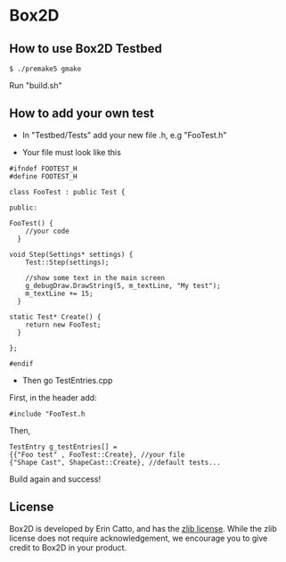 # Box2D 

## How to use Box2D Testbed

```
$ ./premake5 gmake
```

Run "build.sh"

## How to add your own test

* In "Testbed/Tests" add your new file .h, e.g "FooTest.h"

* Your file must look like this 

```
#ifndef FOOTEST_H
#define FOOTEST_H

class FooTest : public Test {

public:

FooTest() {
    //your code
  }

void Step(Settings* settings) {
    Test::Step(settings);

    //show some text in the main screen
    g_debugDraw.DrawString(5, m_textLine, "My test");
    m_textLine += 15;
  }
    
static Test* Create() {
    return new FooTest;
  }
  
};

#endif
```
* Then go TestEntries.cpp

First, in the header add:

`#include "FooTest.h`

Then, 
```
TestEntry g_testEntries[] =
{{"Foo test" , FooTest::Create}, //your file
{"Shape Cast", ShapeCast::Create}, //default tests...
```

Build again and success!


## License

Box2D is developed by Erin Catto, and has the [zlib license](http://en.wikipedia.org/wiki/Zlib_License). While the zlib license does not require acknowledgement, we encourage you to give credit to Box2D in your product.
